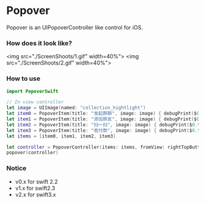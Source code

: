 # Popover
Popover is an UIPopoverController like control for iOS.

### How does it look like?

<p align="left">

<img src="./ScreenShoots/1.gif" width=40%"> 
<img src="./ScreenShoots/2.gif" width=40%"> 

</p>

### How to use

```swift
import PopoverSwift

// In view controller
let image = UIImage(named: "collection_hightlight")
let item0 = PopoverItem(title: "发起群聊", image: image) { debugPrint($0.title) }
let item1 = PopoverItem(title: "添加胖友", image: image) { debugPrint($0.title) }
let item2 = PopoverItem(title: "扫一扫", image: image) { debugPrint($0.title) }
let item3 = PopoverItem(title: "收付款", image: image) { debugPrint($0.title) }
let items = [item0, item1, item2, item3]

let controller = PopoverController(items: items, fromView: rightTopButton, direction: .Down, style: .WithImage)
popover(controller)        
```
### Notice

-   v0.x for swift 2.2
-   v1.x for swift2.3
-   v2.x for swift3.x